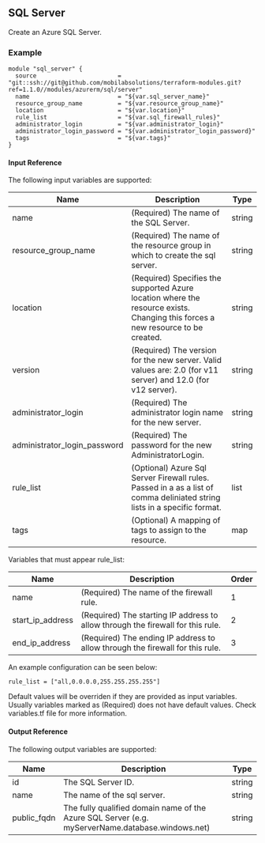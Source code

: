 ## SQL Server
Create an Azure SQL Server.

### Example
```hcl
module "sql_server" {
  source                       = "git::ssh://git@github.com/mobilabsolutions/terraform-modules.git?ref=1.1.0//modules/azurerm/sql/server"
  name                         = "${var.sql_server_name}"
  resource_group_name          = "${var.resource_group_name}"
  location                     = "${var.location}"
  rule_list                    = "${var.sql_firewall_rules}"
  administrator_login          = "${var.administrator_login}"
  administrator_login_password = "${var.administrator_login_password}"
  tags                         = "${var.tags}"
}
```

#### Input Reference
The following input variables are supported:

Name | Description | Type 
----------------- | --------- | -------- 
name |  (Required) The name of the SQL Server. | string 
resource_group_name | (Required) The name of the resource group in which to create the sql server. | string
location | (Required) Specifies the supported Azure location where the resource exists. Changing this forces a new resource to be created. | string
version | (Required) The version for the new server. Valid values are: 2.0 (for v11 server) and 12.0 (for v12 server). | string
administrator_login | (Required) The administrator login name for the new server. | string
administrator_login_password | (Required) The password for the new AdministratorLogin. | string
rule_list | (Optional) Azure Sql Server Firewall rules. Passed in a as a list of comma deliniated string lists in a specific format. | list
tags | (Optional) A mapping of tags to assign to the resource. | map

Variables that must appear rule_list:

Name | Description | Order 
----------------- | --------- | -------- 
name | (Required) The name of the firewall rule. | 1
start_ip_address | (Required) The starting IP address to allow through the firewall for this rule. | 2
end_ip_address | (Required) The ending IP address to allow through the firewall for this rule. | 3 

An example configuration can be seen below:

```hcl
rule_list = ["all,0.0.0.0,255.255.255.255"]
```


Default values will be overriden if they are provided as input variables. Usually variables marked as (Required) does not have default values. Check variables.tf file for more information.


#### Output Reference
The following output variables are supported:

Name | Description | Type
----------------- | --------- | --------
id | The SQL Server ID. | string
name | The name of the sql server. | string
public_fqdn | The fully qualified domain name of the Azure SQL Server (e.g. myServerName.database.windows.net) | string
